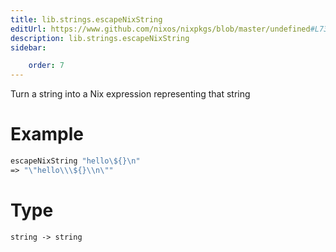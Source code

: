 ```yaml
---
title: lib.strings.escapeNixString
editUrl: https://www.github.com/nixos/nixpkgs/blob/master/undefined#L733C21
description: lib.strings.escapeNixString
sidebar:

    order: 7
---
```


Turn a string into a Nix expression representing that string

# Example

```nix
escapeNixString "hello\${}\n"
=> "\"hello\\\${}\\n\""
```

# Type

```
string -> string
```



